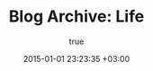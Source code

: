 ---
layout: archive
title: "Blog Archive: Life"
status: publish
includeheader: false
published: true
language: en
author:
  display_name: Oiva Eskola
  login: oiva
  email: oiva.eskola@gmail.com
  url: ''
author_login: oiva
author_email: oiva.eskola@gmail.com
date: 2015-01-01 23:23:35 +03:00
date_gmt: 2015-01-01 21:23:35 +03:00
categories: []
category: life
tags: []
comments: []
---
